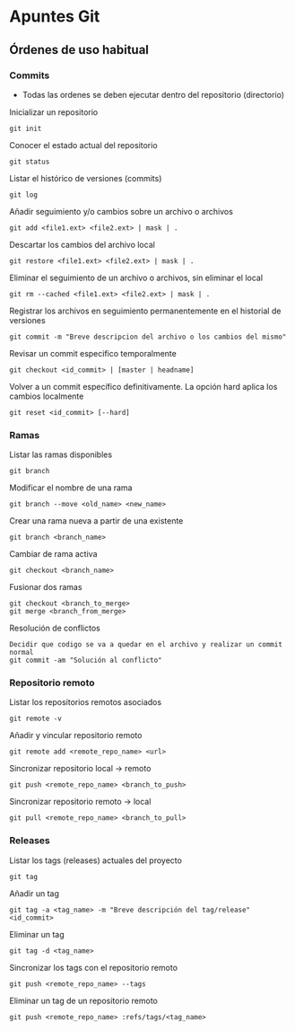 # Apuntes Git

## Órdenes de uso habitual

### Commits

- Todas las ordenes se deben ejecutar dentro del repositorio (directorio)

Inicializar un repositorio

```
git init
```

Conocer el estado actual del repositorio

```
git status
```

Listar el histórico de versiones (commits)

```
git log
```

Añadir seguimiento y/o cambios sobre un  archivo o archivos

```
git add <file1.ext> <file2.ext> | mask | .
```

Descartar los cambios del archivo local

```
git restore <file1.ext> <file2.ext> | mask | .
```

Eliminar el seguimiento de un archivo o archivos, sin eliminar el local

```
git rm --cached <file1.ext> <file2.ext> | mask | .
```

Registrar los archivos en seguimiento permanentemente en el historial de versiones

```
git commit -m "Breve descripcion del archivo o los cambios del mismo"
```

Revisar un commit especifico temporalmente

```
git checkout <id_commit> | [master | headname]
```

Volver a un commit específico definitivamente. La opción hard aplica los cambios localmente

```
git reset <id_commit> [--hard]
```

### Ramas

Listar las ramas disponibles

```
git branch
```

Modificar el nombre de una rama

```
git branch --move <old_name> <new_name>
```

Crear una rama nueva a partir de una existente

```
git branch <branch_name>
```

Cambiar de rama activa

```
git checkout <branch_name>
```

Fusionar dos ramas

```
git checkout <branch_to_merge>
git merge <branch_from_merge>
```

Resolución de conflictos

```
Decidir que codigo se va a quedar en el archivo y realizar un commit normal
git commit -am "Solución al conflicto"
```

### Repositorio remoto

Listar los repositorios remotos asociados

```
git remote -v
```

Añadir y vincular repositorio remoto

```
git remote add <remote_repo_name> <url>
```

Sincronizar repositorio local -> remoto

```
git push <remote_repo_name> <branch_to_push>
```

Sincronizar repositorio remoto -> local

```
git pull <remote_repo_name> <branch_to_pull>
```

### Releases

Listar los tags (releases) actuales del proyecto

```
git tag
```

Añadir un tag

```
git tag -a <tag_name> -m "Breve descripción del tag/release" <id_commit>
```

Eliminar un tag

```
git tag -d <tag_name>
```

Sincronizar los tags con el repositorio remoto

```
git push <remote_repo_name> --tags
```

Eliminar un tag de un repositorio remoto

```
git push <remote_repo_name> :refs/tags/<tag_name>
```
